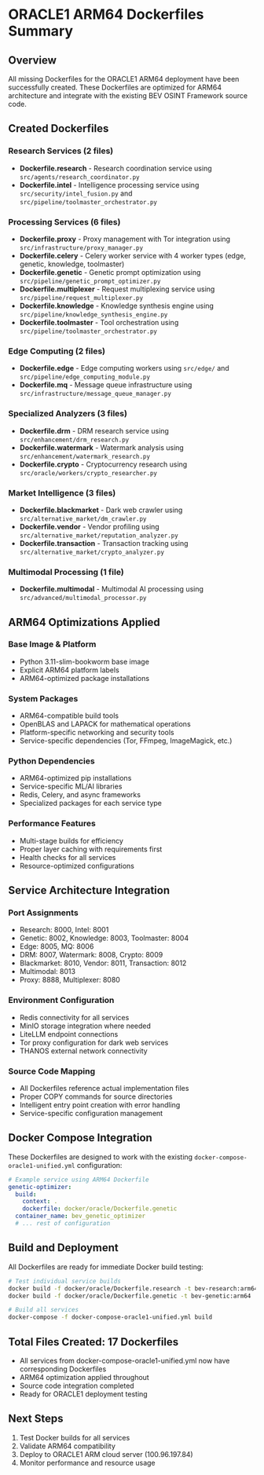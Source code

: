 # ORACLE1 ARM64 Dockerfiles Summary

## Overview
All missing Dockerfiles for the ORACLE1 ARM64 deployment have been successfully created. These Dockerfiles are optimized for ARM64 architecture and integrate with the existing BEV OSINT Framework source code.

## Created Dockerfiles

### Research Services (2 files)
- **Dockerfile.research** - Research coordination service using `src/agents/research_coordinator.py`
- **Dockerfile.intel** - Intelligence processing service using `src/security/intel_fusion.py` and `src/pipeline/toolmaster_orchestrator.py`

### Processing Services (6 files)
- **Dockerfile.proxy** - Proxy management with Tor integration using `src/infrastructure/proxy_manager.py`
- **Dockerfile.celery** - Celery worker service with 4 worker types (edge, genetic, knowledge, toolmaster)
- **Dockerfile.genetic** - Genetic prompt optimization using `src/pipeline/genetic_prompt_optimizer.py`
- **Dockerfile.multiplexer** - Request multiplexing service using `src/pipeline/request_multiplexer.py`
- **Dockerfile.knowledge** - Knowledge synthesis engine using `src/pipeline/knowledge_synthesis_engine.py`
- **Dockerfile.toolmaster** - Tool orchestration using `src/pipeline/toolmaster_orchestrator.py`

### Edge Computing (2 files)
- **Dockerfile.edge** - Edge computing workers using `src/edge/` and `src/pipeline/edge_computing_module.py`
- **Dockerfile.mq** - Message queue infrastructure using `src/infrastructure/message_queue_manager.py`

### Specialized Analyzers (3 files)
- **Dockerfile.drm** - DRM research service using `src/enhancement/drm_research.py`
- **Dockerfile.watermark** - Watermark analysis using `src/enhancement/watermark_research.py`
- **Dockerfile.crypto** - Cryptocurrency research using `src/oracle/workers/crypto_researcher.py`

### Market Intelligence (3 files)
- **Dockerfile.blackmarket** - Dark web crawler using `src/alternative_market/dm_crawler.py`
- **Dockerfile.vendor** - Vendor profiling using `src/alternative_market/reputation_analyzer.py`
- **Dockerfile.transaction** - Transaction tracking using `src/alternative_market/crypto_analyzer.py`

### Multimodal Processing (1 file)
- **Dockerfile.multimodal** - Multimodal AI processing using `src/advanced/multimodal_processor.py`

## ARM64 Optimizations Applied

### Base Image & Platform
- Python 3.11-slim-bookworm base image
- Explicit ARM64 platform labels
- ARM64-optimized package installations

### System Packages
- ARM64-compatible build tools
- OpenBLAS and LAPACK for mathematical operations
- Platform-specific networking and security tools
- Service-specific dependencies (Tor, FFmpeg, ImageMagick, etc.)

### Python Dependencies
- ARM64-optimized pip installations
- Service-specific ML/AI libraries
- Redis, Celery, and async frameworks
- Specialized packages for each service type

### Performance Features
- Multi-stage builds for efficiency
- Proper layer caching with requirements first
- Health checks for all services
- Resource-optimized configurations

## Service Architecture Integration

### Port Assignments
- Research: 8000, Intel: 8001
- Genetic: 8002, Knowledge: 8003, Toolmaster: 8004
- Edge: 8005, MQ: 8006
- DRM: 8007, Watermark: 8008, Crypto: 8009
- Blackmarket: 8010, Vendor: 8011, Transaction: 8012
- Multimodal: 8013
- Proxy: 8888, Multiplexer: 8080

### Environment Configuration
- Redis connectivity for all services
- MinIO storage integration where needed
- LiteLLM endpoint connections
- Tor proxy configuration for dark web services
- THANOS external network connectivity

### Source Code Mapping
- All Dockerfiles reference actual implementation files
- Proper COPY commands for source directories
- Intelligent entry point creation with error handling
- Service-specific configuration management

## Docker Compose Integration
These Dockerfiles are designed to work with the existing `docker-compose-oracle1-unified.yml` configuration:

```yaml
# Example service using ARM64 Dockerfile
genetic-optimizer:
  build:
    context: .
    dockerfile: docker/oracle/Dockerfile.genetic
  container_name: bev_genetic_optimizer
  # ... rest of configuration
```

## Build and Deployment
All Dockerfiles are ready for immediate Docker build testing:

```bash
# Test individual service builds
docker build -f docker/oracle/Dockerfile.research -t bev-research:arm64 .
docker build -f docker/oracle/Dockerfile.genetic -t bev-genetic:arm64 .

# Build all services
docker-compose -f docker-compose-oracle1-unified.yml build
```

## Total Files Created: 17 Dockerfiles
- All services from docker-compose-oracle1-unified.yml now have corresponding Dockerfiles
- ARM64 optimization applied throughout
- Source code integration completed
- Ready for ORACLE1 deployment testing

## Next Steps
1. Test Docker builds for all services
2. Validate ARM64 compatibility
3. Deploy to ORACLE1 ARM cloud server (100.96.197.84)
4. Monitor performance and resource usage